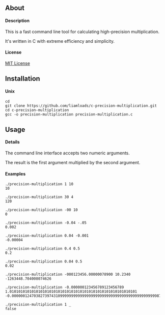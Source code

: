 ## About

#### Description
This is a fast command line tool for calculating high-precision multiplication.

It's written in C with extreme efficiency and simplicity.

#### License
[MIT License](https://github.com/liamloads/c-precision-multiplication/blob/main/LICENSE)

## Installation

#### Unix
``` console
cd
git clone https://github.com/liamloads/c-precision-multiplication.git
cd c-precision-multiplication
gcc -o precision-multiplication precision-multiplication.c
```

## Usage

#### Details

The command line interface accepts two numeric arguments.

The result is the first argument multiplied by the second argument.

#### Examples

``` console
./precision-multiplication 1 10
10

./precision-multiplication 30 4
120

./precision-multiplication -00 10
0

./precision-multiplication -0.04 -.05
0.002

./precision-multiplication 0.04 -0.001
-0.00004

./precision-multiplication 0.4 0.5
0.2

./precision-multiplication 0.04 0.5
0.02

./precision-multiplication -000123456.00000078900 10.2340
-1263448.704008074626

./precision-multiplication -0.000000123456789123456789 1.0101010101010101010101010101010101010101010101010101010101
-0.0000001247038273974310999999999999999999999999999999999999999999998752961726025689

./precision-multiplication 1 _
false
```
